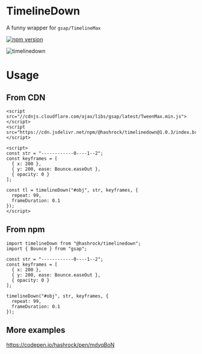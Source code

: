 # TimelineDown

A funny wrapper for `gsap/TimelineMax`

[![npm version](https://badge.fury.io/js/%40hashrock%2Ftimelinedown.svg)](https://badge.fury.io/js/%40hashrock%2Ftimelinedown)

![timelinedown](https://user-images.githubusercontent.com/3132889/71725657-20d4ed80-2e78-11ea-9905-4df8c23fd2fd.gif)

# Usage

## From CDN

```
<script src="//cdnjs.cloudflare.com/ajax/libs/gsap/latest/TweenMax.min.js"></script>
<script src="https://cdn.jsdelivr.net/npm/@hashrock/timelinedown@1.0.3/index.browser.js"></script>

<script>
const str = "------------0----1--2";
const keyframes = [
  { x: 200 },
  { y: 200, ease: Bounce.easeOut },
  { opacity: 0 }
];

const tl = timelineDown("#obj", str, keyframes, {
  repeat: 99,
  frameDuration: 0.1
});
</script>

```

## From npm

```
import timelineDown from "@hashrock/timelinedown";
import { Bounce } from "gsap";

const str = "------------0----1--2";
const keyframes = [
  { x: 200 },
  { y: 200, ease: Bounce.easeOut },
  { opacity: 0 }
];

timelineDown("#obj", str, keyframes, {
  repeat: 99,
  frameDuration: 0.1
});
```

## More examples

https://codepen.io/hashrock/pen/mdyqBoN
